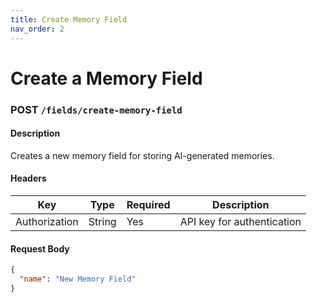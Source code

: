 ```yaml
---
title: Create Memory Field
nav_order: 2
---
```


# Create a Memory Field

### **POST** `/fields/create-memory-field`

#### **Description**
Creates a new memory field for storing AI-generated memories.

#### **Headers**
| Key           | Type   | Required | Description                |
|--------------|--------|----------|----------------------------|
| Authorization | String | Yes      | API key for authentication |

#### **Request Body**
```json
{
  "name": "New Memory Field"
}
```
